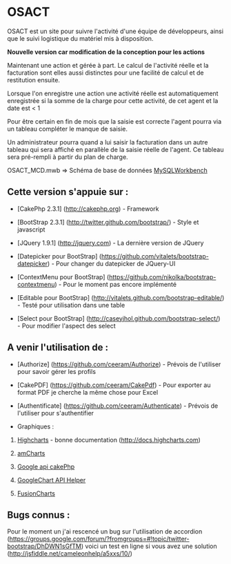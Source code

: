 OSACT
=======

OSACT est un site pour suivre l'activité d'une équipe de développeurs, ainsi que le suivi logistique du matériel mis à disposition.

**Nouvelle version car modification de la conception pour les actions**

Maintenant une action et gérée à part. Le calcul de l'activité réelle et la facturation sont elles aussi distinctes pour une facilité de calcul et de restitution ensuite.

Lorsque l'on enregistre une action une activité réelle est automatiquement enregistrée si la somme de la charge pour cette activité, de cet agent et la date est < 1

Pour être certain en fin de mois que la saisie est correcte l'agent pourra via un tableau compléter le manque de saisie.

Un administrateur pourra quand a lui saisir la facturation dans un autre tableau qui sera affiché en parallèle de la saisie réelle de l'agent. Ce tableau sera pré-rempli à partir du plan de charge.

OSACT_MCD.mwb => Schéma de base de données [MySQLWorkbench](http://www.mysql.fr/products/workbench/)

## Cette version s'appuie sur :

* [CakePhp 2.3.1] (http://cakephp.org) - Framework

* [BootStrap 2.3.1] (http://twitter.github.com/bootstrap/) - Style et javascript

* [JQuery 1.9.1] (http://jquery.com) - La dernière version de JQuery

* [Datepicker pour BootStrap] (https://github.com/vitalets/bootstrap-datepicker) - Pour changer du datepicker de JQuery-UI

* [ContextMenu pour BootStrap] (https://github.com/nikolka/bootstrap-contextmenu) - Pour le moment pas encore implémenté

* [Editable pour BootStrap] (http://vitalets.github.com/bootstrap-editable/) - Testé pour utilisation dans une table

* [Select pour BootStrap] (http://caseyjhol.github.com/bootstrap-select/) - Pour modifier l'aspect des select

## A venir l'utilisation de :
 
* [Authorize] (https://github.com/ceeram/Authorize) - Prévois de l'utiliser pour savoir gérer les profils

* [CakePDF] (https://github.com/ceeram/CakePdf) - Pour exporter au format PDF je cherche la même chose pour Excel

* [Authentificate] (https://github.com/ceeram/Authenticate) - Prévois de l'utiliser pour s'authentifier

* Graphiques : 

 1. [Highcharts](http://www.highcharts.com) - bonne documentation (http://docs.highcharts.com)

 2. [amCharts](http://www.amcharts.com/download/)

 3. [Google api cakePhp](https://github.com/cjsaylor/Google-visualization-api-cakephp)

 4. [GoogleChart API Helper](http://bakery.cakephp.org/articles/ixu38/2010/04/30/googlechart-api-helper)

 5. [FusionCharts](https://github.com/lecterror/cakephp-fusion-charts-plugin)



## Bugs connus :

Pour le moment un j'ai rescencé un bug sur l'utilisation de accordion (https://groups.google.com/forum/?fromgroups=#!topic/twitter-bootstrap/DhDWN1sGfTM) voici un test en ligne si vous avez une solution (http://jsfiddle.net/cameleonhelp/a5xxs/10/)